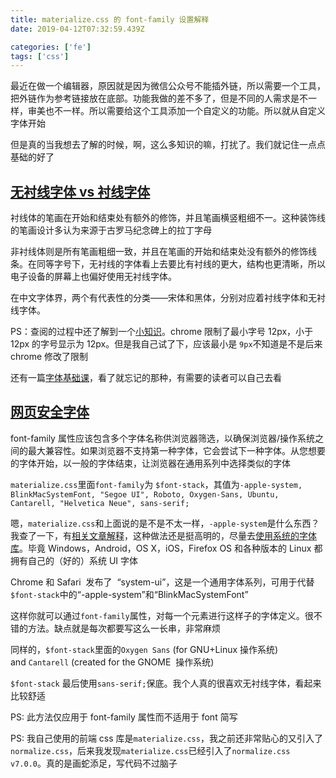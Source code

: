 ```yaml
---
title: materialize.css 的 font-family 设置解释
date: 2019-04-12T07:32:59.439Z

categories: ['fe']
tags: ['css']
---
```


最近在做一个编辑器，原因就是因为微信公众号不能插外链，所以需要一个工具，把外链作为参考链接放在底部。功能我做的差不多了，但是不同的人需求是不一样，审美也不一样。所以需要给这个工具添加一个自定义的功能。所以就从自定义字体开始

但是真的当我想去了解的时候，啊，这么多知识的嘛，打扰了。我们就记住一点点基础的好了

## [无衬线字体 vs 衬线字体](https://www.chrafz.com/3250.html)

衬线体的笔画在开始和结束处有额外的修饰，并且笔画横竖粗细不一。这种装饰线的笔画设计多认为来源于古罗马纪念碑上的拉丁字母

非衬线体则是所有笔画粗细一致，并且在笔画的开始和结束处没有额外的修饰线条。在同等字号下，无衬线的字体看上去要比有衬线的更大，结构也更清晰，所以电子设备的屏幕上也偏好使用无衬线字体。

在中文字体界，两个有代表性的分类——宋体和黑体，分别对应着衬线字体和无衬线字体。

PS：查阅的过程中还了解到一个[小知识](https://www.zhihu.com/question/60211703)。chrome 限制了最小字号 12px，小于 12px 的字号显示为 12px。但是我自己试了下，应该最小是 `9px`不知道是不是后来 chrome 修改了限制

还有一篇[字体基础课](https://cdc.tencent.com/2015/07/20/%E7%BB%99%E8%87%AA%E5%B7%B1%E7%9A%84%E5%AD%97%E4%BD%93%E8%AF%BE%EF%BC%88%E4%B8%80%EF%BC%89-%E8%8B%B1%E6%96%87%E5%AD%97%E4%BD%93%E5%9F%BA%E7%A1%80/)，看了就忘记的那种，有需要的读者可以自己去看

## [网页安全字体](https://www.w3schools.com/cssref/css_websafe_fonts.asp)

font-family 属性应该包含多个字体名称供浏览器筛选，以确保浏览器/操作系统之间的最大兼容性。如果浏览器不支持第一种字体，它会尝试下一种字体。从您想要的字体开始，以一般的字体结束，让浏览器在通用系列中选择类似的字体

`materialize.css`里面`font-family`为 `$font-stack`，其值为`-apple-system, BlinkMacSystemFont, "Segoe UI", Roboto, Oxygen-Sans, Ubuntu, Cantarell, "Helvetica Neue", sans-serif;`

嗯，`materialize.css`和上面说的是不是不太一样，`-apple-system`是什么东西？我查了一下，有[相关文章解释](https://css-tricks.com/snippets/css/system-font-stack/)，这种做法还是挺高明的，尽量去[使用系统的字体库](https://wptavern.com/wordpress-4-6-to-drop-open-sans-in-the-admin-in-favor-of-system-fonts)。毕竟 Windows，Android，OS X，iOS，Firefox OS 和各种版本的 Linux 都拥有自己的（好的）系统 UI 字体

Chrome 和 Safari  发布了  “system-ui”，这是一个通用字体系列，可用于代替`$font-stack`中的“-apple-system”和“BlinkMacSystemFont”

这样你就可以通过`font-family`属性，对每一个元素进行这样子的字体定义。很不错的方法。缺点就是每次都要写这么一长串，非常麻烦

同样的，`$font-stack`里面的`Oxygen Sans` (for GNU+Linux 操作系统) and `Cantarell` (created for the GNOME  操作系统)

`$font-stack` 最后使用`sans-serif;`保底。我个人真的很喜欢无衬线字体，看起来比较舒适

PS: 此方法仅应用于 font-family 属性而不适用于 font 简写

PS: 我自己使用的前端 css 库是`materialize.css`，我之前还非常贴心的又引入了`normalize.css`，后来我发现`materialize.css`已经引入了`normalize.css v7.0.0`。真的是画蛇添足，写代码不过脑子

